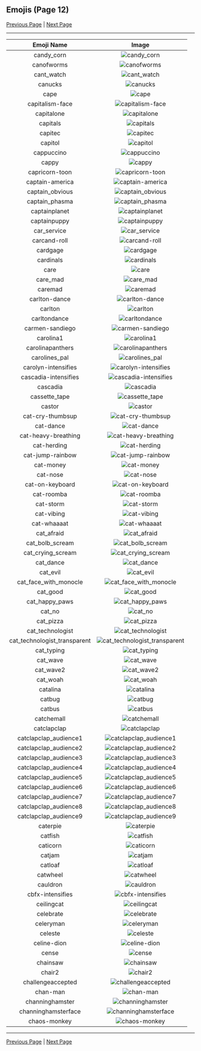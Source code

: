 
  ## Emojis (Page 12)

  [Previous Page](/docs/hashicorp/page-b-0011.md)
   | [Next Page](/docs/hashicorp/page-c-0013.md)

  <hr />

  |Emoji Name|Image|
  | :-: | :-: |
  |candy_corn| ![candy_corn](/emojis/hashicorp/candy_corn.png)|
  |canofworms| ![canofworms](/emojis/hashicorp/canofworms.gif)|
  |cant_watch| ![cant_watch](/emojis/hashicorp/cant_watch.png)|
  |canucks| ![canucks](/emojis/hashicorp/canucks.png)|
  |cape| ![cape](/emojis/hashicorp/cape.png)|
  |capitalism-face| ![capitalism-face](/emojis/hashicorp/capitalism-face.png)|
  |capitalone| ![capitalone](/emojis/hashicorp/capitalone.jpg)|
  |capitals| ![capitals](/emojis/hashicorp/capitals.png)|
  |capitec| ![capitec](/emojis/hashicorp/capitec.png)|
  |capitol| ![capitol](/emojis/hashicorp/capitol.png)|
  |cappuccino| ![cappuccino](/emojis/hashicorp/cappuccino.png)|
  |cappy| ![cappy](/emojis/hashicorp/cappy.png)|
  |capricorn-toon| ![capricorn-toon](/emojis/hashicorp/capricorn-toon.png)|
  |captain-america| ![captain-america](/emojis/hashicorp/captain-america.jpg)|
  |captain_obvious| ![captain_obvious](/emojis/hashicorp/captain_obvious.png)|
  |captain_phasma| ![captain_phasma](/emojis/hashicorp/captain_phasma.png)|
  |captainplanet| ![captainplanet](/emojis/hashicorp/captainplanet.png)|
  |captainpuppy| ![captainpuppy](/emojis/hashicorp/captainpuppy.png)|
  |car_service| ![car_service](/emojis/hashicorp/car_service.jpg)|
  |carcand-roll| ![carcand-roll](/emojis/hashicorp/carcand-roll.gif)|
  |cardgage| ![cardgage](/emojis/hashicorp/cardgage.jpg)|
  |cardinals| ![cardinals](/emojis/hashicorp/cardinals.png)|
  |care| ![care](/emojis/hashicorp/care.png)|
  |care_mad| ![care_mad](/emojis/hashicorp/care_mad.png)|
  |caremad| ![caremad](/emojis/hashicorp/caremad.png)|
  |carlton-dance| ![carlton-dance](/emojis/hashicorp/carlton-dance.gif)|
  |carlton| ![carlton](/emojis/hashicorp/carlton.gif)|
  |carltondance| ![carltondance](/emojis/hashicorp/carltondance.gif)|
  |carmen-sandiego| ![carmen-sandiego](/emojis/hashicorp/carmen-sandiego.png)|
  |carolina1| ![carolina1](/emojis/hashicorp/carolina1.png)|
  |carolinapanthers| ![carolinapanthers](/emojis/hashicorp/carolinapanthers.png)|
  |carolines_pal| ![carolines_pal](/emojis/hashicorp/carolines_pal.jpg)|
  |carolyn-intensifies| ![carolyn-intensifies](/emojis/hashicorp/carolyn-intensifies.gif)|
  |cascadia-intensifies| ![cascadia-intensifies](/emojis/hashicorp/cascadia-intensifies.gif)|
  |cascadia| ![cascadia](/emojis/hashicorp/cascadia.jpg)|
  |cassette_tape| ![cassette_tape](/emojis/hashicorp/cassette_tape.png)|
  |castor| ![castor](/emojis/hashicorp/castor.png)|
  |cat-cry-thumbsup| ![cat-cry-thumbsup](/emojis/hashicorp/cat-cry-thumbsup.png)|
  |cat-dance| ![cat-dance](/emojis/hashicorp/cat-dance.gif)|
  |cat-heavy-breathing| ![cat-heavy-breathing](/emojis/hashicorp/cat-heavy-breathing.png)|
  |cat-herding| ![cat-herding](/emojis/hashicorp/cat-herding.jpg)|
  |cat-jump-rainbow| ![cat-jump-rainbow](/emojis/hashicorp/cat-jump-rainbow.gif)|
  |cat-money| ![cat-money](/emojis/hashicorp/cat-money.gif)|
  |cat-nose| ![cat-nose](/emojis/hashicorp/cat-nose.png)|
  |cat-on-keyboard| ![cat-on-keyboard](/emojis/hashicorp/cat-on-keyboard.png)|
  |cat-roomba| ![cat-roomba](/emojis/hashicorp/cat-roomba.gif)|
  |cat-storm| ![cat-storm](/emojis/hashicorp/cat-storm.png)|
  |cat-vibing| ![cat-vibing](/emojis/hashicorp/cat-vibing.gif)|
  |cat-whaaaat| ![cat-whaaaat](/emojis/hashicorp/cat-whaaaat.png)|
  |cat_afraid| ![cat_afraid](/emojis/hashicorp/cat_afraid.png)|
  |cat_bolb_scream| ![cat_bolb_scream](/emojis/hashicorp/cat_bolb_scream.png)|
  |cat_crying_scream| ![cat_crying_scream](/emojis/hashicorp/cat_crying_scream.png)|
  |cat_dance| ![cat_dance](/emojis/hashicorp/cat_dance.gif)|
  |cat_evil| ![cat_evil](/emojis/hashicorp/cat_evil.png)|
  |cat_face_with_monocle| ![cat_face_with_monocle](/emojis/hashicorp/cat_face_with_monocle.png)|
  |cat_good| ![cat_good](/emojis/hashicorp/cat_good.gif)|
  |cat_happy_paws| ![cat_happy_paws](/emojis/hashicorp/cat_happy_paws.gif)|
  |cat_no| ![cat_no](/emojis/hashicorp/cat_no.png)|
  |cat_pizza| ![cat_pizza](/emojis/hashicorp/cat_pizza.png)|
  |cat_technologist| ![cat_technologist](/emojis/hashicorp/cat_technologist.png)|
  |cat_technologist_transparent| ![cat_technologist_transparent](/emojis/hashicorp/cat_technologist_transparent.png)|
  |cat_typing| ![cat_typing](/emojis/hashicorp/cat_typing.gif)|
  |cat_wave| ![cat_wave](/emojis/hashicorp/cat_wave.png)|
  |cat_wave2| ![cat_wave2](/emojis/hashicorp/cat_wave2.png)|
  |cat_woah| ![cat_woah](/emojis/hashicorp/cat_woah.png)|
  |catalina| ![catalina](/emojis/hashicorp/catalina.png)|
  |catbug| ![catbug](/emojis/hashicorp/catbug.gif)|
  |catbus| ![catbus](/emojis/hashicorp/catbus.png)|
  |catchemall| ![catchemall](/emojis/hashicorp/catchemall.png)|
  |catclapclap| ![catclapclap](/emojis/hashicorp/catclapclap.gif)|
  |catclapclap_audience1| ![catclapclap_audience1](/emojis/hashicorp/catclapclap_audience1.gif)|
  |catclapclap_audience2| ![catclapclap_audience2](/emojis/hashicorp/catclapclap_audience2.gif)|
  |catclapclap_audience3| ![catclapclap_audience3](/emojis/hashicorp/catclapclap_audience3.gif)|
  |catclapclap_audience4| ![catclapclap_audience4](/emojis/hashicorp/catclapclap_audience4.gif)|
  |catclapclap_audience5| ![catclapclap_audience5](/emojis/hashicorp/catclapclap_audience5.gif)|
  |catclapclap_audience6| ![catclapclap_audience6](/emojis/hashicorp/catclapclap_audience6.gif)|
  |catclapclap_audience7| ![catclapclap_audience7](/emojis/hashicorp/catclapclap_audience7.gif)|
  |catclapclap_audience8| ![catclapclap_audience8](/emojis/hashicorp/catclapclap_audience8.gif)|
  |catclapclap_audience9| ![catclapclap_audience9](/emojis/hashicorp/catclapclap_audience9.gif)|
  |caterpie| ![caterpie](/emojis/hashicorp/caterpie.gif)|
  |catfish| ![catfish](/emojis/hashicorp/catfish.jpg)|
  |caticorn| ![caticorn](/emojis/hashicorp/caticorn.png)|
  |catjam| ![catjam](/emojis/hashicorp/catjam.gif)|
  |catloaf| ![catloaf](/emojis/hashicorp/catloaf.gif)|
  |catwheel| ![catwheel](/emojis/hashicorp/catwheel.png)|
  |cauldron| ![cauldron](/emojis/hashicorp/cauldron.gif)|
  |cbfx-intensifies| ![cbfx-intensifies](/emojis/hashicorp/cbfx-intensifies.gif)|
  |ceilingcat| ![ceilingcat](/emojis/hashicorp/ceilingcat.png)|
  |celebrate| ![celebrate](/emojis/hashicorp/celebrate.gif)|
  |celeryman| ![celeryman](/emojis/hashicorp/celeryman.gif)|
  |celeste| ![celeste](/emojis/hashicorp/celeste.png)|
  |celine-dion| ![celine-dion](/emojis/hashicorp/celine-dion.png)|
  |cense| ![cense](/emojis/hashicorp/cense.jpg)|
  |chainsaw| ![chainsaw](/emojis/hashicorp/chainsaw.png)|
  |chair2| ![chair2](/emojis/hashicorp/chair2.png)|
  |challengeaccepted| ![challengeaccepted](/emojis/hashicorp/challengeaccepted.png)|
  |chan-man| ![chan-man](/emojis/hashicorp/chan-man.png)|
  |channinghamster| ![channinghamster](/emojis/hashicorp/channinghamster.png)|
  |channinghamsterface| ![channinghamsterface](/emojis/hashicorp/channinghamsterface.png)|
  |chaos-monkey| ![chaos-monkey](/emojis/hashicorp/chaos-monkey.png)|

  <hr/>
  
  [Previous Page](/docs/hashicorp/page-b-0011.md)
   | [Next Page](/docs/hashicorp/page-c-0013.md)